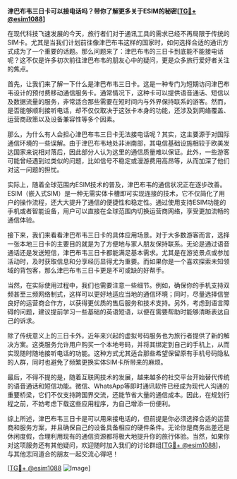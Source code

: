 **津巴布韦三日卡可以接电话吗？带你了解更多关于ESIM的秘密[[TG💪+ @esim1088](https://t.me/s/esim1088)]**

在现代科技飞速发展的今天，旅行者们对于通讯工具的需求已经不再局限于传统的SIM卡。尤其是当我们计划前往像津巴布韦这样的国家时，如何选择合适的通讯方式成为了一个重要的话题。那么问题来了：津巴布韦的三日卡到底能不能接电话呢？这不仅是许多初次前往津巴布韦的朋友心中的疑问，更是众多旅行爱好者关注的焦点。

首先，让我们来了解一下什么是津巴布韦三日卡。这是一种专门为短期访问津巴布韦设计的预付费移动通信服务卡。通常情况下，这种卡可以提供语音通话、短信以及数据流量的服务，非常适合那些需要在短时间内与外界保持联系的游客。然而，是否能够顺利接听电话，却不仅仅取决于这张卡本身的功能，还涉及到网络覆盖、运营商政策以及设备兼容性等多个因素。

那么，为什么有人会担心津巴布韦三日卡无法接电话呢？其实，这主要源于对国际通信环境的一些误解。由于津巴布韦地处非洲南部，其电信基础设施相较于欧美发达国家来说相对落后，因此部分人认为这里的通信质量难以保证。此外，一些游客可能曾经遇到过类似的问题，比如信号不稳定或漫游费用高昂等，从而加深了他们对这一问题的担忧。

实际上，随着全球范围内ESIM技术的普及，津巴布韦的通信状况正在逐步改善。ESIM（嵌入式SIM）是一种无需实体卡槽即可实现连接的技术，它不仅简化了用户的操作流程，还大大提升了通信的便捷性和稳定性。通过使用支持ESIM功能的手机或者智能设备，用户可以直接在全球范围内切换运营商网络，享受更加流畅的通信体验。

接下来，我们来看看津巴布韦三日卡的具体应用场景。对于大多数游客而言，选择一张本地三日卡的主要目的就是为了方便地与家人朋友保持联系。无论是通过语音通话还是发送短信，津巴布韦三日卡都能满足基本需求。尤其是在游览景点或参加活动时，及时获取信息和分享经历显得尤为重要。而如果你是一个喜欢探索未知领域的背包客，那么津巴布韦三日卡更是不可或缺的好帮手。

当然，在实际使用过程中，我们也需要注意一些细节。例如，确保你的手机支持双频甚至三频网络制式，这样可以更好地适应当地的通信环境；同时，尽量选择信誉良好的运营商合作方，以获得更优质的售后服务和技术支持。另外，考虑到语言障碍的问题，建议提前学习一些基础的英语短语，以便在需要帮助时能够清晰表达自己的诉求。

除了传统意义上的三日卡外，近年来兴起的虚拟号码服务也为旅行者提供了新的解决方案。这类服务允许用户购买一个本地号码，并将其绑定到自己的手机上，从而实现随时随地接听电话的功能。这种方式尤其适合那些希望保留原有手机号码隐私的人群，同时也避免了频繁更换实体SIM卡所带来的麻烦。

最后，不得不提的是，随着互联网技术的发展，越来越多的社交平台开始替代传统的语音通话和短信功能。微信、WhatsApp等即时通讯软件已经成为现代人沟通的重要桥梁，它们不仅支持跨国界交流，还能节省大量的通信成本。因此，在规划行程之前，不妨考虑下载这些应用程序，为自己增添一份便利。

综上所述，津巴布韦三日卡是可以用来接电话的，但前提是你必须选择合适的运营商和服务方案，并且确保自己的设备具备相应的硬件条件。无论你是商务出差还是休闲度假，合理利用现有的通信资源都将极大地提升你的旅行体验。当然，如果你对这项服务还有其他疑问，欢迎随时加入我们的讨论群组[[TG💪+ @esim1088](https://t.me/s/esim1088)]，与其他志同道合的朋友一起交流心得吧！

[[TG💪+ @esim1088](https://t.me/s/esim1088) ![Image](https://i.postimg.cc/4NQfJmqS/Snipaste-2025-05-13-00-14-12.png)]